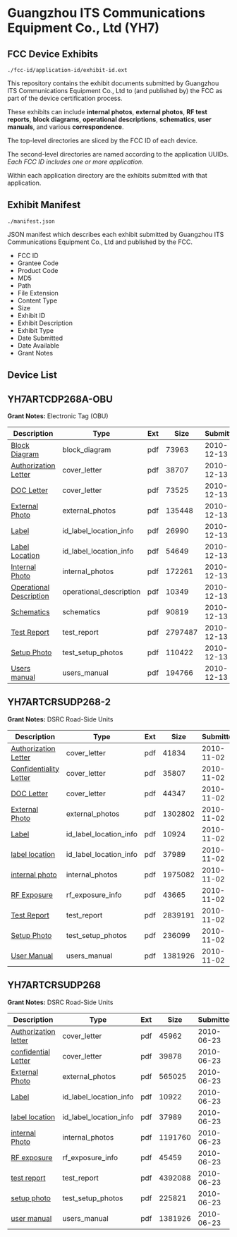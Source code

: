 # Guangzhou ITS Communications Equipment Co., Ltd (YH7)
## FCC Device Exhibits

```
./fcc-id/application-id/exhibit-id.ext
```

This repository contains the exhibit documents submitted by Guangzhou ITS Communications Equipment Co., Ltd to (and published by) the FCC as part of the device certification process.

These exhibits can include **internal photos**, **external photos**, **RF test reports**, **block diagrams**, **operational descriptions**, **schematics**, **user manuals**, and various **correspondence**.

The top-level directories are sliced by the FCC ID of each device.

The second-level directories are named according to the application UUIDs. *Each FCC ID includes one or more application.*

Within each application directory are the exhibits submitted with that application. 

## Exhibit Manifest

```
./manifest.json
```

JSON manifest which describes each exhibit submitted by Guangzhou ITS Communications Equipment Co., Ltd and published by the FCC.

- FCC ID
- Grantee Code
- Product Code
- MD5
- Path
- File Extension
- Content Type
- Size
- Exhibit ID
- Exhibit Description
- Exhibit Type
- Date Submitted
- Date Available
- Grant Notes

## Device List
## YH7ARTCDP268A-OBU
**Grant Notes:** Electronic Tag (OBU)

| Description | Type | Ext | Size | Submitted | Available |
| ----------- | ---- | --- | ---- | --------- | --------- |
| [Block Diagram](YH7ARTCDP268A-OBU/c2533d37dd2ea93916b4232c560166d3/1389998.pdf) | block_diagram | pdf | 73963 | 2010-12-13 | 2010-12-13 |
| [Authorization Letter](YH7ARTCDP268A-OBU/c2533d37dd2ea93916b4232c560166d3/1389999.pdf) | cover_letter | pdf | 38707 | 2010-12-13 | 2010-12-13 |
| [DOC Letter](YH7ARTCDP268A-OBU/c2533d37dd2ea93916b4232c560166d3/1390009.pdf) | cover_letter | pdf | 73525 | 2010-12-13 | 2010-12-13 |
| [External Photo](YH7ARTCDP268A-OBU/c2533d37dd2ea93916b4232c560166d3/1390000.pdf) | external_photos | pdf | 135448 | 2010-12-13 | 2010-12-13 |
| [Label](YH7ARTCDP268A-OBU/c2533d37dd2ea93916b4232c560166d3/1390001.pdf) | id_label_location_info | pdf | 26990 | 2010-12-13 | 2010-12-13 |
| [Label Location](YH7ARTCDP268A-OBU/c2533d37dd2ea93916b4232c560166d3/1390002.pdf) | id_label_location_info | pdf | 54649 | 2010-12-13 | 2010-12-13 |
| [Internal Photo](YH7ARTCDP268A-OBU/c2533d37dd2ea93916b4232c560166d3/1390003.pdf) | internal_photos | pdf | 172261 | 2010-12-13 | 2010-12-13 |
| [Operational Description](YH7ARTCDP268A-OBU/c2533d37dd2ea93916b4232c560166d3/1390004.pdf) | operational_description | pdf | 10349 | 2010-12-13 | 2010-12-13 |
| [Schematics](YH7ARTCDP268A-OBU/c2533d37dd2ea93916b4232c560166d3/1390005.pdf) | schematics | pdf | 90819 | 2010-12-13 | 2010-12-13 |
| [Test Report](YH7ARTCDP268A-OBU/c2533d37dd2ea93916b4232c560166d3/1390006.pdf) | test_report | pdf | 2797487 | 2010-12-13 | 2010-12-13 |
| [Setup Photo](YH7ARTCDP268A-OBU/c2533d37dd2ea93916b4232c560166d3/1390007.pdf) | test_setup_photos | pdf | 110422 | 2010-12-13 | 2010-12-13 |
| [Users manual](YH7ARTCDP268A-OBU/c2533d37dd2ea93916b4232c560166d3/1390008.pdf) | users_manual | pdf | 194766 | 2010-12-13 | 2010-12-13 |
## YH7ARTCRSUDP268-2
**Grant Notes:** DSRC Road-Side Units

| Description | Type | Ext | Size | Submitted | Available |
| ----------- | ---- | --- | ---- | --------- | --------- |
| [Authorization Letter](YH7ARTCRSUDP268-2/3f9fdaf90f8bedaa81120f10b96fc1f0/1370115.pdf) | cover_letter | pdf | 41834 | 2010-11-02 | 2010-11-02 |
| [Confidentiality Letter](YH7ARTCRSUDP268-2/3f9fdaf90f8bedaa81120f10b96fc1f0/1370126.pdf) | cover_letter | pdf | 35807 | 2010-11-02 | 2010-11-02 |
| [DOC Letter](YH7ARTCRSUDP268-2/3f9fdaf90f8bedaa81120f10b96fc1f0/1370127.pdf) | cover_letter | pdf | 44347 | 2010-11-02 | 2010-11-02 |
| [External Photo](YH7ARTCRSUDP268-2/3f9fdaf90f8bedaa81120f10b96fc1f0/1370116.pdf) | external_photos | pdf | 1302802 | 2010-11-02 | 2010-11-02 |
| [Label](YH7ARTCRSUDP268-2/3f9fdaf90f8bedaa81120f10b96fc1f0/1370117.pdf) | id_label_location_info | pdf | 10924 | 2010-11-02 | 2010-11-02 |
| [label location](YH7ARTCRSUDP268-2/3f9fdaf90f8bedaa81120f10b96fc1f0/1300999.pdf) | id_label_location_info | pdf | 37989 | 2010-11-02 | 2010-11-02 |
| [internal photo](YH7ARTCRSUDP268-2/3f9fdaf90f8bedaa81120f10b96fc1f0/1370119.pdf) | internal_photos | pdf | 1975082 | 2010-11-02 | 2010-11-02 |
| [RF Exposure](YH7ARTCRSUDP268-2/3f9fdaf90f8bedaa81120f10b96fc1f0/1370121.pdf) | rf_exposure_info | pdf | 43665 | 2010-11-02 | 2010-11-02 |
| [Test Report](YH7ARTCRSUDP268-2/3f9fdaf90f8bedaa81120f10b96fc1f0/1370123.pdf) | test_report | pdf | 2839191 | 2010-11-02 | 2010-11-02 |
| [Setup Photo](YH7ARTCRSUDP268-2/3f9fdaf90f8bedaa81120f10b96fc1f0/1370124.pdf) | test_setup_photos | pdf | 236099 | 2010-11-02 | 2010-11-02 |
| [User Manual](YH7ARTCRSUDP268-2/3f9fdaf90f8bedaa81120f10b96fc1f0/1301004.pdf) | users_manual | pdf | 1381926 | 2010-11-02 | 2010-11-02 |
## YH7ARTCRSUDP268
**Grant Notes:** DSRC Road-Side Units

| Description | Type | Ext | Size | Submitted | Available |
| ----------- | ---- | --- | ---- | --------- | --------- |
| [Authorization letter](YH7ARTCRSUDP268/fe52ec491bd932b7d02bdd12e7280388/1300992.pdf) | cover_letter | pdf | 45962 | 2010-06-23 | 2010-06-23 |
| [confidential Letter](YH7ARTCRSUDP268/fe52ec491bd932b7d02bdd12e7280388/1300993.pdf) | cover_letter | pdf | 39878 | 2010-06-23 | 2010-06-23 |
| [External Photo](YH7ARTCRSUDP268/fe52ec491bd932b7d02bdd12e7280388/1300997.pdf) | external_photos | pdf | 565025 | 2010-06-23 | 2010-06-23 |
| [Label](YH7ARTCRSUDP268/fe52ec491bd932b7d02bdd12e7280388/1300998.pdf) | id_label_location_info | pdf | 10922 | 2010-06-23 | 2010-06-23 |
| [label location](YH7ARTCRSUDP268/fe52ec491bd932b7d02bdd12e7280388/1300999.pdf) | id_label_location_info | pdf | 37989 | 2010-06-23 | 2010-06-23 |
| [internal Photo](YH7ARTCRSUDP268/fe52ec491bd932b7d02bdd12e7280388/1301000.pdf) | internal_photos | pdf | 1191760 | 2010-06-23 | 2010-06-23 |
| [RF exposure](YH7ARTCRSUDP268/fe52ec491bd932b7d02bdd12e7280388/1301001.pdf) | rf_exposure_info | pdf | 45459 | 2010-06-23 | 2010-06-23 |
| [test report](YH7ARTCRSUDP268/fe52ec491bd932b7d02bdd12e7280388/1301002.pdf) | test_report | pdf | 4392088 | 2010-06-23 | 2010-06-23 |
| [setup photo](YH7ARTCRSUDP268/fe52ec491bd932b7d02bdd12e7280388/1301003.pdf) | test_setup_photos | pdf | 225821 | 2010-06-23 | 2010-06-23 |
| [user manual](YH7ARTCRSUDP268/fe52ec491bd932b7d02bdd12e7280388/1301004.pdf) | users_manual | pdf | 1381926 | 2010-06-23 | 2010-06-23 |
